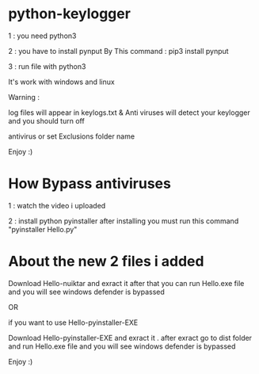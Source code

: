 # python-keylogger

1 : you need python3 

2 : you have to install pynput By This command : pip3 install pynput

3 : run file with python3



It's work with windows and linux 



Warning :  

log files will appear in keylogs.txt & Anti viruses will detect your keylogger and you should turn off

antivirus or set Exclusions folder name


Enjoy :)




# How Bypass antiviruses 

1 : watch the video i uploaded

2 : install python pyinstaller after installing you must run this command "pyinstaller Hello.py"


# About the new 2 files i added

Download Hello-nuiktar and exract it after that you can run Hello.exe file and you will see windows defender is bypassed 

OR

if you want to use Hello-pyinstaller-EXE

Download Hello-pyinstaller-EXE and exract it . after exract go to dist folder and run Hello.exe file and you will see windows defender is bypassed 

Enjoy :)
